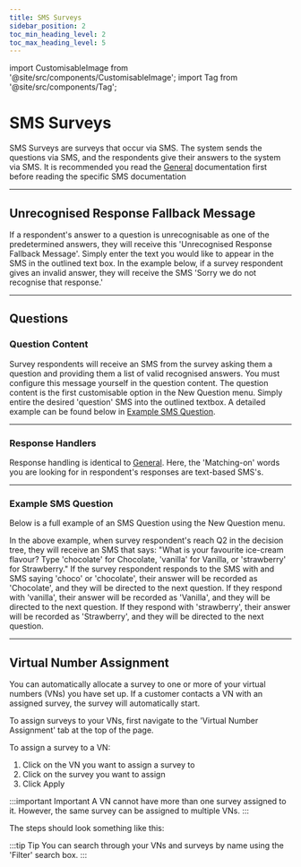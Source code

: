```yaml
---
title: SMS Surveys
sidebar_position: 2
toc_min_heading_level: 2
toc_max_heading_level: 5
---
```


import CustomisableImage from '@site/src/components/CustomisableImage';
import Tag from '@site/src/components/Tag';

# SMS Surveys

SMS Surveys are surveys that occur via SMS. The system sends the questions via SMS, and the respondents give their answers to the system via SMS. It is recommended you read the [General](./general.md) documentation first before reading the specific SMS documentation

---

## Unrecognised Response Fallback Message

If a respondent's answer to a question is unrecognisable as one of the predetermined answers, they will receive this 'Unrecognised Response Fallback Message'. Simply enter the text you would like to appear in the SMS in the outlined text box. In the example below, if a survey respondent gives an invalid answer, they will receive the SMS 'Sorry we do not recognise that response.'

<CustomisableImage src="/img/survey-sms-fallback.png" alt="SMS Fallback Message" width="400"/>


---

## Questions

### Question Content

Survey respondents will receive an SMS from the survey asking them a question and providing them a list of valid recognised answers. You must configure this message yourself in the question content. The question content is the first customisable option in the New Question menu. Simply entire the desired 'question' SMS into the outlined textbox. A detailed example can be found below in [Example SMS Question](#example-sms-question).

<CustomisableImage src="/img/survey-sms-question.png" alt="SMS Question Curation" width="500"/>

---

### Response Handlers

Response handling is identical to [General](./general.md#response-handlers). Here, the 'Matching-on' words you are looking for in respondent's responses are text-based SMS's. 

---

### Example SMS Question

Below is a full example of an SMS Question using the New Question menu. 

<CustomisableImage src="/img/survey-example.png" alt="Example New SMS Question" width="500"/>

In the above example, when survey respondent's reach Q2 in the decision tree, they will receive an SMS that says: "What is your favourite ice-cream flavour? Type 'chocolate' for Chocolate, 'vanilla' for Vanilla, or 'strawberry' for Strawberry."
If the survey respondent responds to the SMS with and SMS saying 'choco' or 'chocolate', their answer will be recorded as 'Chocolate', and they will be directed to the next question. If they respond with 'vanilla', their answer will be recorded as 'Vanilla', and they will be directed to the next question. If they respond with 'strawberry', their answer will be recorded as 'Strawberry', and they will be directed to the next question.


---

## Virtual Number Assignment

You can automatically allocate a survey to one or more of your virtual numbers (VNs) you have set up. If a customer contacts a VN with an assigned survey, the survey will automatically start.

To assign surveys to your VNs, first navigate to the 'Virtual Number Assignment' tab at the top of the page.

<CustomisableImage src="/img/survey-sms-vn-ass.png" alt="VN Assignment Navigation" width="500"/>

To assign a survey to a VN:
1. Click on the VN you want to assign a survey to
2. Click on the survey you want to assign
3. Click <Tag colour="#1582d8" borderColour="#1582d8" fontColour="#FFFFFF">Apply</Tag>

:::important Important
A VN cannot have more than one survey assigned to it. However, the same survey can be assigned to multiple VNs.
:::

The steps should look something like this:

<CustomisableImage src="/img/survey-sms-vn-ass-annotate.png" alt="VN Assignment Annotation"/>

:::tip Tip
You can search through your VNs and surveys by name using the 'Filter' search box.
:::


[comment]: <> (include an example of a question, an example of a fallback message etc.)

